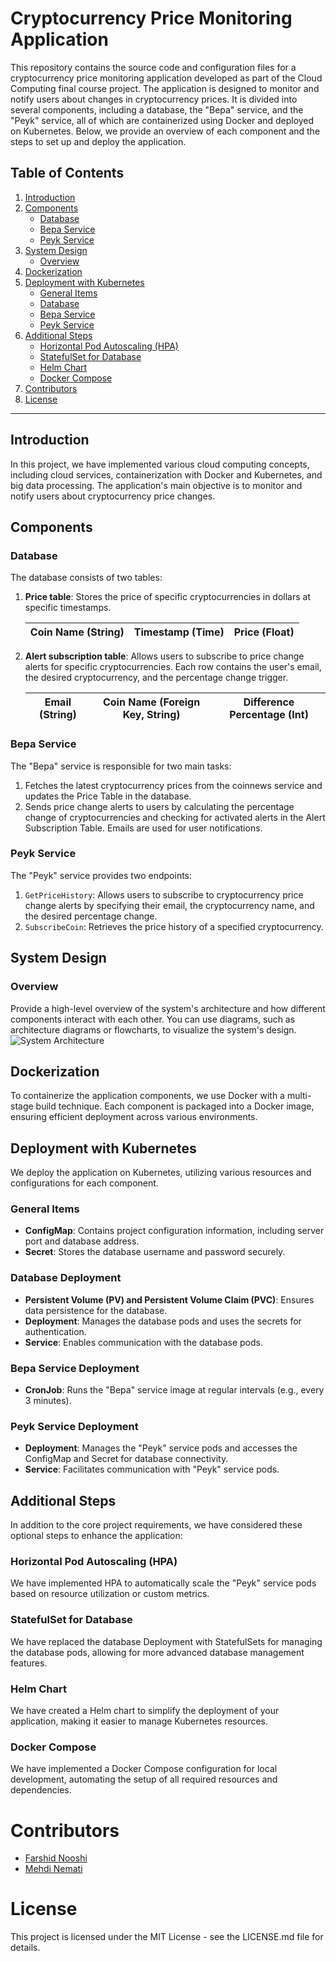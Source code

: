 # Cryptocurrency Price Monitoring Application

This repository contains the source code and configuration files for a cryptocurrency price monitoring application developed as part of the Cloud Computing final course project. The application is designed to monitor and notify users about changes in cryptocurrency prices. It is divided into several components, including a database, the "Bepa" service, and the "Peyk" service, all of which are containerized using Docker and deployed on Kubernetes. Below, we provide an overview of each component and the steps to set up and deploy the application.

## Table of Contents
1. [Introduction](#introduction)
2. [Components](#components)
    - [Database](#database)
    - [Bepa Service](#bepa-service)
    - [Peyk Service](#peyk-service)
3. [System Design](#system-design)
    - [Overview](#overview)
4. [Dockerization](#dockerization)
5. [Deployment with Kubernetes](#deployment-with-kubernetes)
    - [General Items](#general-items)
    - [Database](#database-deployment)
    - [Bepa Service](#bepa-service-deployment)
    - [Peyk Service](#peyk-service-deployment)
6. [Additional Steps](#additional-steps)
    - [Horizontal Pod Autoscaling (HPA)](#horizontal-pod-autoscaling)
    - [StatefulSet for Database](#statefulset-for-database)
    - [Helm Chart](#helm-chart)
    - [Docker Compose](#docker-compose)
7. [Contributors](#contributors)
8. [License](#license)



---

## Introduction

In this project, we have implemented various cloud computing concepts, including cloud services, containerization with Docker and Kubernetes, and big data processing. The application's main objective is to monitor and notify users about cryptocurrency price changes.

## Components

### Database

The database consists of two tables:

1. **Price table**: Stores the price of specific cryptocurrencies in dollars at specific timestamps.

   | Coin Name (String) | Timestamp (Time) | Price (Float) |
   |--------------------|-------------------|---------------|

2. **Alert subscription table**: Allows users to subscribe to price change alerts for specific cryptocurrencies. Each row contains the user's email, the desired cryptocurrency, and the percentage change trigger.

   | Email (String) | Coin Name (Foreign Key, String) | Difference Percentage (Int) |
   |-----------------|---------------------------------|-----------------------------|


### Bepa Service

The "Bepa" service is responsible for two main tasks:
1. Fetches the latest cryptocurrency prices from the coinnews service and updates the Price Table in the database.
2. Sends price change alerts to users by calculating the percentage change of cryptocurrencies and checking for activated alerts in the Alert Subscription Table. Emails are used for user notifications.

### Peyk Service

The "Peyk" service provides two endpoints:
1. `GetPriceHistory`: Allows users to subscribe to cryptocurrency price change alerts by specifying their email, the cryptocurrency name, and the desired percentage change.
2. `SubscribeCoin`: Retrieves the price history of a specified cryptocurrency.

## System Design
### Overview

Provide a high-level overview of the system's architecture and how different components interact with each other. You can use diagrams, such as architecture diagrams or flowcharts, to visualize the system's design.
![System Architecture](/images/system-architecture.png)

## Dockerization

To containerize the application components, we use Docker with a multi-stage build technique. Each component is packaged into a Docker image, ensuring efficient deployment across various environments.

## Deployment with Kubernetes

We deploy the application on Kubernetes, utilizing various resources and configurations for each component.

### General Items

- **ConfigMap**: Contains project configuration information, including server port and database address.
- **Secret**: Stores the database username and password securely.

### Database Deployment

- **Persistent Volume (PV) and Persistent Volume Claim (PVC)**: Ensures data persistence for the database.
- **Deployment**: Manages the database pods and uses the secrets for authentication.
- **Service**: Enables communication with the database pods.

### Bepa Service Deployment

- **CronJob**: Runs the "Bepa" service image at regular intervals (e.g., every 3 minutes).

### Peyk Service Deployment

- **Deployment**: Manages the "Peyk" service pods and accesses the ConfigMap and Secret for database connectivity.
- **Service**: Facilitates communication with "Peyk" service pods.

## Additional Steps

In addition to the core project requirements, we have considered these optional steps to enhance the application:

### Horizontal Pod Autoscaling (HPA)

We have implemented HPA to automatically scale the "Peyk" service pods based on resource utilization or custom metrics.

### StatefulSet for Database

We have replaced the database Deployment with StatefulSets for managing the database pods, allowing for more advanced database management features.

### Helm Chart

We have created a Helm chart to simplify the deployment of your application, making it easier to manage Kubernetes resources.

### Docker Compose

We have implemented a Docker Compose configuration for local development, automating the setup of all required resources and dependencies.

# Contributors
* [Farshid Nooshi](https://FarshidNooshi.GitHub.io)
* [Mehdi Nemati](https://github.com/mohammadmahdi255)

# License

This project is licensed under the MIT License - see the LICENSE.md file for details.
